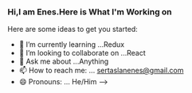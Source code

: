 ### Hi,I am Enes.Here is What I'm Working on

Here are some ideas to get you started:

- 🌱 I’m currently learning ...Redux
- 👯 I’m looking to collaborate on ...React
- 💬 Ask me about ...Anything
- 📫 How to reach me: ... sertaslanenes@gmail.com
- 😄 Pronouns: ... He/Him
-->
